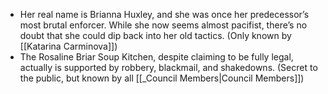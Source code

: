 - Her real name is Brianna Huxley, and she was once her predecessor’s most brutal enforcer. While she now seems almost pacifist, there’s no doubt that she could dip back into her old tactics. (Only known by [[Katarina Carminova]])
- The Rosaline Briar Soup Kitchen, despite claiming to be fully legal, actually is supported by robbery, blackmail, and shakedowns. (Secret to the public, but known by all [[_Council Members|Council Members]])